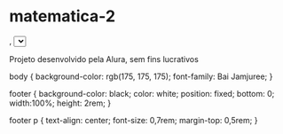 # matematica-2
<!DOCTYPE html>
<html lang="pt-br">
<head>
    <meta charset="UTF-8">
    <meta name="viewport" content="width=device-width, initial-scale=1.0">
    <link rel="stylesheet" href="assets/style.css">
    <title>flashcard</title>
</head>
<body>
    <main>,
     <select id="container">
        <article class="cartao">
            <div class="cartao__conteudo">
                <h3>programação</h3>
                <div class="cartao__conteudo__pergunta">
                    o que é JavaScript?
                </div>
                <div class="cartao__conteudo__resposta">
                    o JavaScript é uma linguagem de programação
                </div>
            </div>
        </article>
        <article class="cartao">
            <div class="cartao__conteudo">
                <h3>programação</h3>
                <div class="cartao__conteudo__pergunta">
                    o que é CSS?
                </div>
                <div class="cartao__conteudo__resposta">
                    o CSS é uma linguagem de estilização
                </div>
            </div>
        </article>
     </select>
    </main>
    <footer>
    <p>Projeto desenvolvido pela Alura, sem fins lucrativos</p>
    </footer>
</body>
</html>

body {
    background-color: rgb(175, 175, 175);
    font-family: Bai Jamjuree;
}

footer {
    background-color: black;
    color: white;
    position: fixed;
    bottom: 0;
    width:100%;
    height: 2rem;
}

footer p {
    text-align: center;
    font-size: 0,7rem;
    margin-top: 0,5rem;
}

